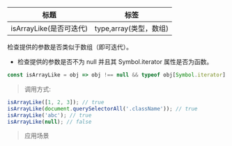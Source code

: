 |  标题   | 标签  |
|  ----  | ----  |
| isArrayLike(是否可迭代) | type,array(类型，数组) |

检查提供的参数是否类似于数组（即可迭代）。

* 检查提供的参数是否不为 null 并且其 Symbol.iterator 属性是否为函数。

```js
const isArrayLike = obj => obj !== null && typeof obj[Symbol.iterator] === 'function';
```

> 调用方式:

```js
isArrayLike([1, 2, 3]); // true
isArrayLike(document.querySelectorAll('.className')); // true
isArrayLike('abc'); // true
isArrayLike(null); // false
```

> 应用场景

